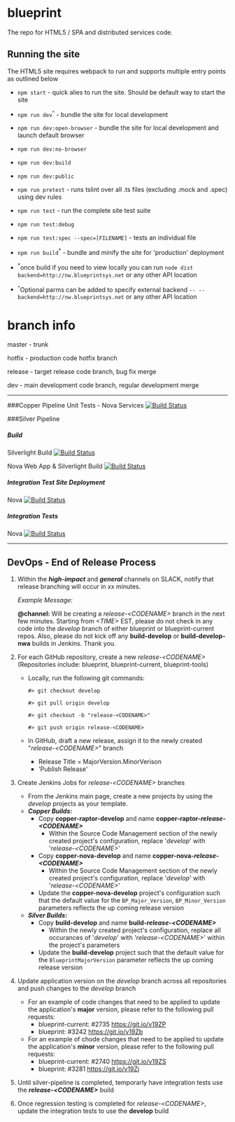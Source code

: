 # blueprint

The repo for HTML5 / SPA and distributed services code.  

## Running the site

The HTML5 site requires webpack to run and supports multiple entry points as outlined below
* `npm start` - quick alies to run the site. Should be default way to start the site
* `npm run dev`<sup>^</sup> - bundle the site for local development
* `npm run dev:open-browser` - bundle the site for local development and launch default browser
* `npm run dev:no-browser`
* `npm run dev:build`
* `npm run dev:public`
* `npm run pretest` - runs tslint over all .ts files (excluding .mock and .spec) using dev rules
* `npm run test` - run the complete site test suite
* `npm run test:debug`
* `npm run test:spec --spec=[FILENAME]` - tests an individual file
* `npm run build`<sup>*</sup> - bundle and minify the site for 'production' deployment

* <sup>*</sup>once build if you need to view locally you can run `node dist backend=http://nw.blueprintsys.net` or any other API location
* <sup>^</sup>Optional parms can be added to specify external backend `-- --backend=http://nw.blueprintsys.net` or any other API location

# branch info

master - trunk

hotfix - production code hotfix branch

release - target release code branch, bug fix merge

dev - main development code branch, regular development merge

----

###Copper Pipeline
Unit Tests - Nova Services
[![Build Status](https://jenkins.blueprintsys.net/buildStatus/icon?job=copper-nova-develop)](https://jenkins.blueprintsys.net/job/copper-nova-develop)

###Silver Pipeline
##### Build
Silverlight Build [![Build Status](https://jenkins.blueprintsys.net/buildStatus/icon?job=build-develop)](https://jenkins.blueprintsys.net/job/build-develop)

Nova Web App & Silverlight Build
[![Build Status](https://jenkins.blueprintsys.net/buildStatus/icon?job=build-develop)](https://jenkins.blueprintsys.net/job/build-develop)

##### Integration Test Site Deployment
Nova
[![Build Status](https://jenkins.blueprintsys.net/buildStatus/icon?job=deploy-site-novaIntegration)](https://jenkins.blueprintsys.net/job/deploy-site-novaIntegration)

##### Integration Tests
Nova
[![Build Status](https://jenkins.blueprintsys.net/buildStatus/icon?job=test-integration-nova-develop)](https://jenkins.blueprintsys.net/job/test-integration-nova-develop)

---
## DevOps - End of Release Process
1. Within the **_high-impact_** and **_general_** channels on SLACK, notify that release branching will occur in xx minutes.

   _Example Message:_
  
   **@channel:** Will be creating a _release-\<CODENAME>_ branch in the next few minutes. Starting from _\<TIME>_ EST, please do not check in any code into the _develop_ branch of either blueprint or blueprint-current repos. Also, please do not kick off any **build-develop** or **build-develop-nwa** builds in Jenkins. Thank you.


2. For each GitHub repository, create a new _release-\<CODENAME>_ (Repositories include: blueprint, blueprint-current, blueprint-tools)
	- Locally, run the following git commands:
	
	   `#> git checkout develop`

	   `#> git pull origin develop`
	   
	   `#> git checkout -b "release-<CODENAME>"`
	   
	   `#> git push origin release-<CODENAME>`
	   

	- In GitHub, draft a new release, assign it to the newly created "_release-\<CODENAME>_" branch
		- Release Title = MajorVersion.MinorVerison
		- 'Publish Release'


3. Create Jenkins Jobs for *release-\<CODENAME>* branches
	- From the Jenkins main page, create a new projects by using the _develop_ projects as your template.
	- **_Copper Builds:_**
		- Copy **copper-raptor-develop** and name **copper-raptor-_release-\<CODENAME>_**
			- Within the Source Code Management section of the newly created project's configuration, replace '_develop_' with '_release-\<CODENAME>_'
		- Copy **copper-nova-develop** and name **copper-nova-_release-\<CODENAME>_**
			- Within the Source Code Management section of the newly created project's configuration, replace '_develop_' with '_release-\<CODENAME>_'
		- Update the **copper-nova-develop** project's configuration such that the default value for the `BP_Major_Version`, `BP_Minor_Version` parameters reflects the up coming release version
	- **_Silver Builds:_**
		- Copy **build-develop** and name **build-_release-\<CODENAME>_**
			- Within the newly created project's configuration, replace all occurances of '_develop_' with '_release-\<CODENAME>_' within the project's parameters
		- Update the **build-develop** project such that the default value for the `BlueprintMajorVersion` parameter reflects the up coming release version


4. Update application version on the _develop_ branch across all repositories and push changes to the _develop_ branch
	- For an example of code changes that need to be applied to update the application's **major** version, please refer to the following pull requests:
		- blueprint-current: #2735 https://git.io/v19ZP
		- blueprint: #3242 https://git.io/v19Zb
	- For an example of chode changes that need to be applied to update the application's **minor** version, please refer to the following pull requests:
		- blueprint-current: #2740 https://git.io/v19ZS
		- blueprint: #3281 https://git.io/v19Zj


5. Until silver-pipeline is completed, temporarly have integration tests use the **_release-\<CODENAME>_** build


6. Once regression testing is completed for _release-\<CODENAME>_, update the integration tests to use the **develop** build
